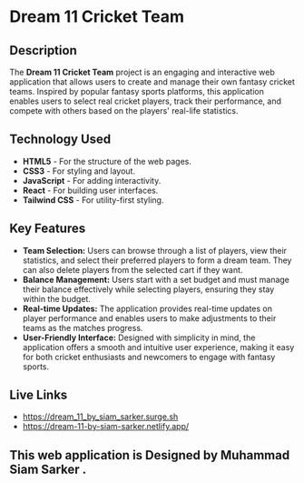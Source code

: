 # Dream 11 Cricket Team

## Description
The **Dream 11 Cricket Team** project is an engaging and interactive web application that allows users to create and manage their own fantasy cricket teams. Inspired by popular fantasy sports platforms, this application enables users to select real cricket players, track their performance, and compete with others based on the players' real-life statistics.

## Technology Used
- **HTML5** - For the structure of the web pages.
- **CSS3** - For styling and layout.
- **JavaScript** - For adding interactivity.
- **React** - For building user interfaces.
- **Tailwind CSS** - For utility-first styling.

## Key Features
- **Team Selection:** Users can browse through a list of players, view their statistics, and select their preferred players to form a dream team. They can also delete players from the selected cart if they want.
- **Balance Management:** Users start with a set budget and must manage their balance effectively while selecting players, ensuring they stay within the budget.
- **Real-time Updates:** The application provides real-time updates on player performance and enables users to make adjustments to their teams as the matches progress.
- **User-Friendly Interface:** Designed with simplicity in mind, the application offers a smooth and intuitive user experience, making it easy for both cricket enthusiasts and newcomers to engage with fantasy sports.
## Live Links
* https://dream_11_by_siam_sarker.surge.sh
* https://dream-11-by-siam-sarker.netlify.app/
## This web application is Designed by Muhammad Siam Sarker .